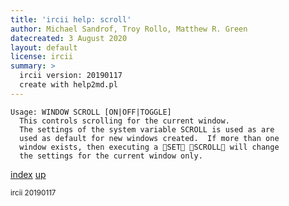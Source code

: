 ```yaml
---
title: 'ircii help: scroll'
author: Michael Sandrof, Troy Rollo, Matthew R. Green
datecreated: 3 August 2020
layout: default
license: ircii
summary: >
  ircii version: 20190117
  create with help2md.pl
---
```

```
Usage: WINDOW SCROLL [ON|OFF|TOGGLE]
  This controls scrolling for the current window.
  The settings of the system variable SCROLL is used as are 
  used as default for new windows created.  If more than one 
  window exists, then executing a SET SCROLL will change 
  the settings for the current window only. 
```

[index](index.html)
[up](..)

<small> ircii 20190117 </small>
